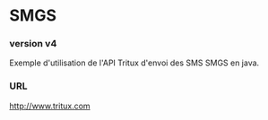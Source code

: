 # SMGS
### version v4
Exemple d'utilisation de l'API Tritux d'envoi des SMS SMGS en java.





### URL
http://www.tritux.com

